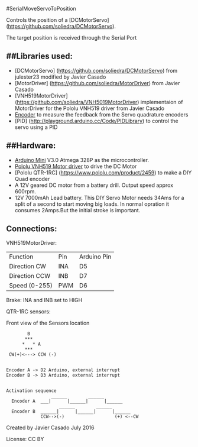 #SerialMoveServoToPosition

Controls the position of a [DCMotorServo] (https://github.com/soliedra/DCMotorServo).

The target position is received through the Serial Port 

##Libraries used:
---------------
- [DCMotorServo] (https://github.com/soliedra/DCMotorServo) from julester23 modified by Javier Casado
- [MotorDriver] (https://github.com/soliedra/MotorDriver) from Javier Casado
- [VNH519MotorDriver] (https://github.com/soliedra/VNH5019MotorDriver) implementaion of MotorDriver for the Pololu VNH519 driver from Javier Casado
- [Encoder](http://www.pjrc.com/teensy/td_libs_Encoder.html) to measure the feedback from the Servo quadrature encoders
- [PID] (http://playground.arduino.cc/Code/PIDLibrary) to control the servo using a PID 

##Hardware:
--------
- [Arduino Mini](https://www.arduino.cc/en/Main/ArduinoBoardMini) V3.0 Atmega 328P as the microcontroller.
- [Pololu VNH519 Motor driver](https://www.pololu.com/product/1451) to drive the DC Motor
- [Pololu QTR-1RC] (https://www.pololu.com/product/2459) to make a DIY Quad encoder
- A 12V geared DC motor from a battery drill. Output speed approx 600rpm.
- 12V 7000mAh Lead battery. This DIY Servo Motor needs 34Ams for a split of a second to start moving big loads. In normal opration it consumes 2Amps.But the initial stroke is important.

Connections:
------------
VNH519MotorDriver:

<table>
<tr><td>Function</td><td>Pin</td><td>Arduino Pin</td></tr>
<tr><td>Direction CW</td><td>INA</td><td>D5</td></tr>
<tr><td>Direction CCW</td><td>INB</td><td>D7</td></tr>
<tr><td>Speed (0-255)</td><td>PWM</td><td>D6</td></tr>
</table>

Brake: INA and INB set to HIGH

QTR-1RC sensors:

Front view of the Sensors location
```
        B
       ***
      *   * A
       ***
 CW(+)<---> CCW (-)
 

Encoder A -> D2 Arduino, external interrupt
Encoder B -> D3 Arduino, external interrupt


Activation sequence
                 ______        ______
  Encoder A  ___|      |______|      |______
                    ______        ______
  Encoder B  ______|      |______|      |______
             CCW-->(-)                   (+) <--CW

```
Created by Javier Casado July 2016

License: CC BY



